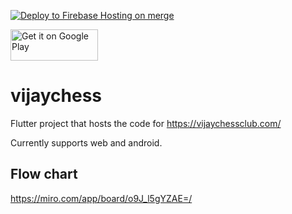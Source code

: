 [![Deploy to Firebase Hosting on merge](https://github.com/prolificcoder/vijaychess/actions/workflows/firebase-hosting-merge.yml/badge.svg)](https://github.com/prolificcoder/vijaychess/actions/workflows/firebase-hosting-merge.yml)

<a href='https://play.google.com/store/apps/details?id=com.malugu.vijaychess&hl=en_US&gl=US&pcampaignid=pcampaignidMKT-Other-global-all-co-prtnr-py-PartBadge-Mar2515-1'><img alt='Get it on Google Play' height=50 width=140 src='https://play.google.com/intl/en_us/badges/static/images/badges/en_badge_web_generic.png'/></a>

# vijaychess

Flutter project that hosts the code for <https://vijaychessclub.com/>

Currently supports web and android.

## Flow chart
https://miro.com/app/board/o9J_l5gYZAE=/

